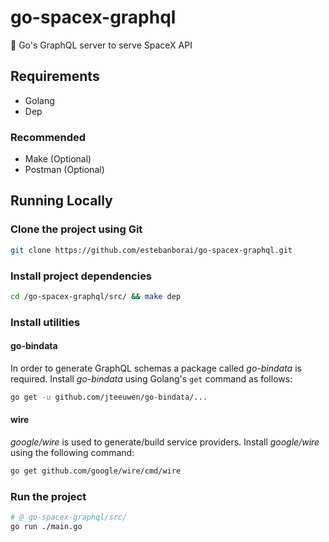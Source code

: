 # go-spacex-graphql
:rocket: Go's GraphQL server to serve SpaceX API

## Requirements

- Golang
- Dep

### Recommended

- Make (Optional)
- Postman (Optional)

## Running Locally

### Clone the project using Git

```bash
git clone https://github.com/estebanborai/go-spacex-graphql.git
```

### Install project dependencies

```bash
cd /go-spacex-graphql/src/ && make dep
```

### Install utilities

#### go-bindata

In order to generate GraphQL schemas a package called *go-bindata* is required.
Install *go-bindata* using Golang's `get` command as follows:

```bash
go get -u github.com/jteeuwen/go-bindata/...
```

#### wire

*google/wire* is used to generate/build service providers. Install *google/wire* using the
following command:

```bash
go get github.com/google/wire/cmd/wire
```

### Run the project

```bash
# @ go-spacex-graphql/src/
go run ./main.go
```
